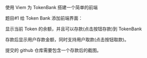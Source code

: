使用 Viem 为 TokenBank 搭建一个简单的前端

题目#1
给 Token Bank 添加前端界面：

显示当前 Token 的余额，并且可以存款(点击按钮存款)到 TokenBank

存款后显示用户存款金额，同时支持用户取款(点击按钮取款)。

提交的 github 仓库需要包含一个存款后的截图。